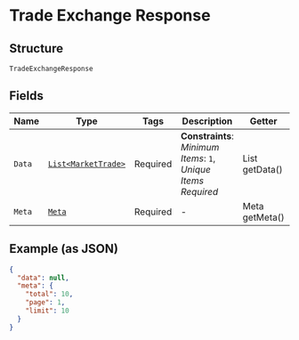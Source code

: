 
# Trade Exchange Response

## Structure

`TradeExchangeResponse`

## Fields

| Name | Type | Tags | Description | Getter | Setter |
|  --- | --- | --- | --- | --- | --- |
| `Data` | [`List<MarketTrade>`](../../doc/models/market-trade.md) | Required | **Constraints**: *Minimum Items*: `1`, *Unique Items Required* | List<MarketTrade> getData() | setData(List<MarketTrade> data) |
| `Meta` | [`Meta`](../../doc/models/meta.md) | Required | - | Meta getMeta() | setMeta(Meta meta) |

## Example (as JSON)

```json
{
  "data": null,
  "meta": {
    "total": 10,
    "page": 1,
    "limit": 10
  }
}
```

